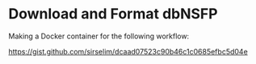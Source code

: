 # Download and Format dbNSFP 

Making a Docker container for the following workflow: 

https://gist.github.com/sirselim/dcaad07523c90b46c1c0685efbc5d04e


